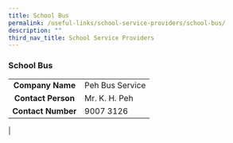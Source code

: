 ```yaml
---
title: School Bus
permalink: /useful-links/school-service-providers/school-bus/
description: ""
third_nav_title: School Service Providers
---
```

### **School Bus**

|  |  |
|:---:|---|
| **Company Name** | Peh Bus Service |
| **Contact Person** | Mr. K. H. Peh |
| **Contact Number** | 9007 3126 |
|